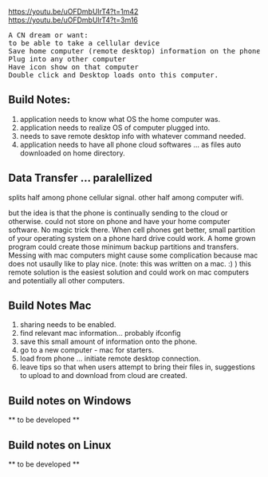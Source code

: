 https://youtu.be/uOFDmbUlrT4?t=1m42
<br>https://youtu.be/uOFDmbUlrT4?t=3m16
<pre>
A CN dream or want: 
to be able to take a cellular device 
Save home computer (remote desktop) information on the phone.
Plug into any other computer 
Have icon show on that computer 
Double click and Desktop loads onto this computer.
</pre>
## Build Notes:
1) application needs to know what OS the home computer was.
2) application needs to realize OS of computer plugged into.
3) needs to save remote desktop info with whatever command needed.
4) application needs to have all phone cloud softwares ... as files auto downloaded on home directory.
## Data Transfer ... paralellized
splits half among phone cellular signal. 
other half among computer wifi.

but the idea is that the phone is continually sending to the cloud or otherwise.
could not store on phone and have your home computer software. No magic trick there.
When cell phones get better, small partition of your operating system on a phone hard drive could work. A home grown program could create those minimum backup partitions and transfers. Messing with mac computers might cause some complication because mac does not usaully like to play nice. (note: this was written on a mac. :) )
this remote solution is the easiest solution and could work on mac computers and potentially all other computers.
## Build Notes Mac
1) sharing needs to be enabled.
2) find relevant mac information... probably ifconfig
3) save this small amount of information onto the phone.
4) go to a new computer - mac for starters.
5) load from phone ... initiate remote desktop connection.
6) leave tips so that when users attempt to bring their files in, suggestions to upload to and download from cloud are created.

## Build notes on Windows 
** to be developed **
## Build notes on Linux
** to be developed **
